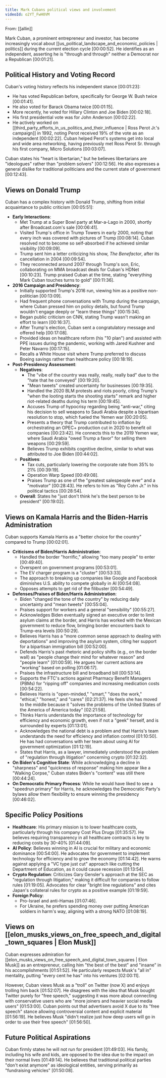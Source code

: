 ```yaml
---
title: Mark Cubans political views and involvement
videoId: o2YT_FwH0VM
---
```


From: [[allin]] <br/> 

Mark Cuban, a prominent entrepreneur and investor, has become increasingly vocal about [[us_political_landscape_and_economic_policies | politics]] during the current election cycle <a class="yt-timestamp" data-t="00:00:52">[00:00:52]</a>. He identifies as an independent, asserting he is "through and through" neither a Democrat nor a Republican <a class="yt-timestamp" data-t="00:01:21">[00:01:21]</a>.

## Political History and Voting Record

Cuban's voting history reflects his independent stance <a class="yt-timestamp" data-t="00:01:23">[00:01:23]</a>:
*   He has voted Republican before, specifically for George W. Bush twice <a class="yt-timestamp" data-t="00:01:41">[00:01:41]</a>.
*   He also voted for Barack Obama twice <a class="yt-timestamp" data-t="00:01:15">[00:01:15]</a>.
*   More recently, he voted for Hillary Clinton and Joe Biden <a class="yt-timestamp" data-t="00:02:18">[00:02:18]</a>.
*   His first presidential vote was for John Anderson <a class="yt-timestamp" data-t="00:02:22">[00:02:22]</a>.
*   He actively worked on [[third_party_efforts_in_us_politics_and_their_influence | Ross Perot Jr.'s campaign]] in 1992, noting Perot received 19% of the vote as an independent <a class="yt-timestamp" data-t="00:02:22">[00:02:22]</a>. Cuban helped Perot's systems get into local and wide area networking, having previously met Ross Perot Sr. through his first company, Micro Solutions <a class="yt-timestamp" data-t="00:03:07">[00:03:07]</a>.

Cuban states his "heart is libertarian," but he believes libertarians are "ideologues" rather than "problem solvers" <a class="yt-timestamp" data-t="00:12:56">[00:12:56]</a>. He also expresses a general dislike for traditional politicians and the current state of government <a class="yt-timestamp" data-t="00:12:43">[00:12:43]</a>.

## Views on Donald Trump

Cuban has a complex history with Donald Trump, shifting from initial acquaintance to public criticism <a class="yt-timestamp" data-t="00:05:51">[00:05:51]</a>:
*   **Early Interactions**:
    *   Met Trump at a Super Bowl party at Mar-a-Lago in 2000, shortly after Broadcast.com's sale <a class="yt-timestamp" data-t="00:06:41">[00:06:41]</a>.
    *   Visited Trump's office in Trump Towers in early 2000, noting that every inch was covered with pictures of Trump <a class="yt-timestamp" data-t="00:08:14">[00:08:14]</a>. Cuban resolved not to become so self-absorbed if he achieved similar visibility <a class="yt-timestamp" data-t="00:09:09">[00:09:09]</a>.
    *   Trump sent him a letter criticizing his show, *The Benefactor*, after its cancellation in 2004 <a class="yt-timestamp" data-t="00:09:54">[00:09:54]</a>.
    *   They reconnected around 2007 through Trump's son, Eric, collaborating on MMA broadcast deals for Cuban's HDNet <a class="yt-timestamp" data-t="00:10:23">[00:10:23]</a>. Trump praised Cuban at the time, stating "everything Mark Cuban touches turns to gold" <a class="yt-timestamp" data-t="00:11:36">[00:11:36]</a>.
*   **2016 Campaign and Presidency**:
    *   Initially supported Trump's 2016 run, viewing him as a positive non-politician <a class="yt-timestamp" data-t="00:13:09">[00:13:09]</a>.
    *   Had frequent phone conversations with Trump during the campaign, where Cuban pressed him on policy details, but found Trump wouldn't engage deeply or "learn these things" <a class="yt-timestamp" data-t="00:15:34">[00:15:34]</a>.
    *   Began public criticism on CNN, stating Trump wasn't making an effort to learn <a class="yt-timestamp" data-t="00:16:37">[00:16:37]</a>.
    *   After Trump's election, Cuban sent a congratulatory message and offered help <a class="yt-timestamp" data-t="00:17:08">[00:17:08]</a>.
    *   Provided ideas on healthcare reform (his "10 plan") and assisted with PPE issues during the pandemic, working with Jared Kushner and Peter Navarro <a class="yt-timestamp" data-t="00:17:15">[00:17:15]</a>.
    *   Recalls a White House visit where Trump preferred to discuss Boeing savings rather than healthcare policy <a class="yt-timestamp" data-t="00:18:19">[00:18:19]</a>.
*   **Post-Presidency Assessment**:
    *   **Negatives**:
        *   The "vibe of the country was really, really, really bad" due to the "hate that he conveyed" <a class="yt-timestamp" data-t="00:19:20">[00:19:20]</a>.
        *   "Mean tweets" created uncertainty for businesses <a class="yt-timestamp" data-t="00:19:35">[00:19:35]</a>.
        *   Handled the 2020 BLM protests and riots poorly, citing Trump's "when the looting starts the shooting starts" remark and higher riot-related deaths during his term <a class="yt-timestamp" data-t="00:19:45">[00:19:45]</a>.
        *   Accuses Trump of hypocrisy regarding being "anti-war," citing his decision to sell weapons to Saudi Arabia despite a bipartisan resolution to stop, which fueled the Yemen war <a class="yt-timestamp" data-t="00:20:05">[00:20:05]</a>.
        *   Presents a theory that Trump contributed to inflation by orchestrating an OPEC+ production cut in 2020 to benefit oil companies <a class="yt-timestamp" data-t="00:23:42">[00:23:42]</a>. He connects this to the 2019 Yemen war, where Saudi Arabia "owed Trump a favor" for selling them weapons <a class="yt-timestamp" data-t="00:29:59">[00:29:59]</a>.
        *   Believes Trump exhibits cognitive decline, similar to what was attributed to Joe Biden <a class="yt-timestamp" data-t="00:44:02">[00:44:02]</a>.
    *   **Positives**:
        *   Tax cuts, particularly lowering the corporate rate from 35% to 21% <a class="yt-timestamp" data-t="00:39:19">[00:39:19]</a>.
        *   Operation Warp Speed <a class="yt-timestamp" data-t="00:49:08">[00:49:08]</a>.
        *   Praises Trump as one of the "greatest salespeople ever" and a "motivator" <a class="yt-timestamp" data-t="00:28:43">[00:28:43]</a>. He refers to him as "Roy Cohn Jr." in his political tactics <a class="yt-timestamp" data-t="00:28:54">[00:28:54]</a>.
    *   **Overall**: States he "just don't think he's the best person to be president" <a class="yt-timestamp" data-t="00:19:02">[00:19:02]</a>.

## Views on Kamala Harris and the Biden-Harris Administration

Cuban supports Kamala Harris as a "better choice for the country" compared to Trump <a class="yt-timestamp" data-t="00:02:01">[00:02:01]</a>.
*   **Criticisms of Biden/Harris Administration**:
    *   Handled the border "horrific," allowing "too many people" to enter <a class="yt-timestamp" data-t="00:49:40">[00:49:40]</a>.
    *   Overspent on government programs <a class="yt-timestamp" data-t="00:53:01">[00:53:01]</a>.
    *   The EV charger program is a "cluster" <a class="yt-timestamp" data-t="00:53:33">[00:53:33]</a>.
    *   The approach to breaking up companies like Google and Facebook diminishes U.S. ability to compete globally in AI <a class="yt-timestamp" data-t="00:54:08">[00:54:08]</a>.
    *   Opposes attempts to get rid of the filibuster <a class="yt-timestamp" data-t="00:54:49">[00:54:49]</a>.
*   **Defenses/Praises of Biden/Harris Administration**:
    *   Biden "changed the tone of the country" by reducing daily uncertainty and "mean tweets" <a class="yt-timestamp" data-t="00:55:04">[00:55:04]</a>.
    *   Praises support for workers and a general "sensibility" <a class="yt-timestamp" data-t="00:55:27">[00:55:27]</a>.
    *   Acknowledges Biden eventually signed an executive order to limit asylum claims at the border, and Harris has worked with the Mexican government to reduce flow, bringing border encounters back to Trump-era levels <a class="yt-timestamp" data-t="00:50:29">[00:50:29]</a>.
    *   Believes Harris has a "more common sense approach to dealing with deportations" and improving the asylum system, citing her support for a bipartisan immigration bill <a class="yt-timestamp" data-t="00:52:00">[00:52:00]</a>.
    *   Defends Harris's past rhetoric and policy shifts (e.g., on the border wall) as "people change their mind for whatever reason" and "people learn" <a class="yt-timestamp" data-t="01:00:59">[01:00:59]</a>. He argues her current actions are "working" based on polling <a class="yt-timestamp" data-t="01:06:17">[01:06:17]</a>.
    *   Praises the infrastructure bill and broadband bill <a class="yt-timestamp" data-t="00:53:14">[00:53:14]</a>.
    *   Supports the FTC's actions against Pharmacy Benefit Managers (PBMs) for "ripping off" companies and increasing medication costs <a class="yt-timestamp" data-t="00:54:22">[00:54:22]</a>.
    *   Believes Harris is "open-minded," "smart," "does the work," "ethical," "honest," and "cares" <a class="yt-timestamp" data-t="02:21:37">[02:21:37]</a>. He feels she has moved to the middle because it "solves the problems of the United States of the America of America today" <a class="yt-timestamp" data-t="02:21:58">[02:21:58]</a>.
    *   Thinks Harris understands the importance of technology for efficiency and economic growth, even if not a "geek" herself, and is surrounded by experts <a class="yt-timestamp" data-t="01:13:01">[01:13:01]</a>.
    *   Acknowledges the national debt is a problem and that Harris's team understands the need for efficiency and inflation control <a class="yt-timestamp" data-t="01:10:50">[01:10:50]</a>. He has had conversations with her team about using AI for government optimization <a class="yt-timestamp" data-t="01:12:19">[01:12:19]</a>.
    *   States that Harris, as a lawyer, immediately understood the problem of "regulation through litigation" concerning crypto <a class="yt-timestamp" data-t="01:32:32">[01:32:32]</a>.
*   **On Biden's Cognitive State**: While acknowledging a decline in "sharpness" and "quickness of response" making him appear like a "Walking Corpse," Cuban states Biden's "content" was still there <a class="yt-timestamp" data-t="00:44:24">[00:44:24]</a>.
*   **On Democratic Primary Process**: While he would have liked to see a "speedrun primary" for Harris, he acknowledges the Democratic Party's bylaws allow them flexibility to ensure winning the presidency <a class="yt-timestamp" data-t="00:46:02">[00:46:02]</a>.

## Specific Policy Positions

*   **Healthcare**: His primary mission is to lower healthcare costs, particularly through his company Cost Plus Drugs <a class="yt-timestamp" data-t="01:35:57">[01:35:57]</a>. He believes requiring transparency in all healthcare contracts is key to reducing costs by 30-40% <a class="yt-timestamp" data-t="01:44:09">[01:44:09]</a>.
*   **AI Policy**: Believes winning in AI is crucial for military and economic dominance <a class="yt-timestamp" data-t="00:54:00">[00:54:00]</a>. He advocates for government to implement technology for efficiency and to grow the economy <a class="yt-timestamp" data-t="01:14:42">[01:14:42]</a>. He warns against applying a "VC type just cut" approach like cutting the Department of Education, as it could cause recession <a class="yt-timestamp" data-t="01:13:54">[01:13:54]</a>.
*   **Crypto Regulation**: Criticizes Gary Gensler's approach at the SEC as "regulation through litigation," making it difficult for companies to follow rules <a class="yt-timestamp" data-t="01:19:05">[01:19:05]</a>. Advocates for clear "bright line regulations" and cites Japan's collateral rules for crypto as a positive example <a class="yt-timestamp" data-t="01:19:59">[01:19:59]</a>.
*   **Foreign Policy**:
    *   Pro-Israel and anti-Hamas <a class="yt-timestamp" data-t="01:07:46">[01:07:46]</a>.
    *   For Ukraine, he prefers spending money over putting American soldiers in harm's way, aligning with a strong NATO <a class="yt-timestamp" data-t="01:08:19">[01:08:19]</a>.

## Views on [[elon_musks_views_on_free_speech_and_digital_town_squares | Elon Musk]]

Cuban expresses admiration for [[elon_musks_views_on_free_speech_and_digital_town_squares | Elon Musk]] as an entrepreneur, calling him "the best of the best" and "insane" in his accomplishments <a class="yt-timestamp" data-t="01:51:52">[01:51:52]</a>. He particularly respects Musk's "all in" mentality, putting "every cent he has" into his ventures <a class="yt-timestamp" data-t="02:00:11">[02:00:11]</a>.

However, Cuban views Musk as a "troll" on Twitter (now X) and enjoys trolling him back <a class="yt-timestamp" data-t="01:52:07">[01:52:07]</a>. He disagrees with the idea that Musk bought Twitter purely for "free speech," suggesting it was more about connecting with conservative users who are "more joiners and heavier social media users" <a class="yt-timestamp" data-t="01:53:00">[01:53:00]</a>. Cuban points out that advertisers avoid X due to its "free speech" stance allowing controversial content and explicit material <a class="yt-timestamp" data-t="01:56:19">[01:56:19]</a>. He believes Musk "didn't realize just how deep users will go in order to use their free speech" <a class="yt-timestamp" data-t="01:56:50">[01:56:50]</a>.

## Future Political Aspirations

Cuban firmly states he will not run for president <a class="yt-timestamp" data-t="01:49:03">[01:49:03]</a>. His family, including his wife and kids, are opposed to the idea due to the impact on their normal lives <a class="yt-timestamp" data-t="01:49:14">[01:49:14]</a>. He believes that traditional political parties "don't exist anymore" as ideological entities, serving primarily as "fundraising vehicles" <a class="yt-timestamp" data-t="01:50:08">[01:50:08]</a>.